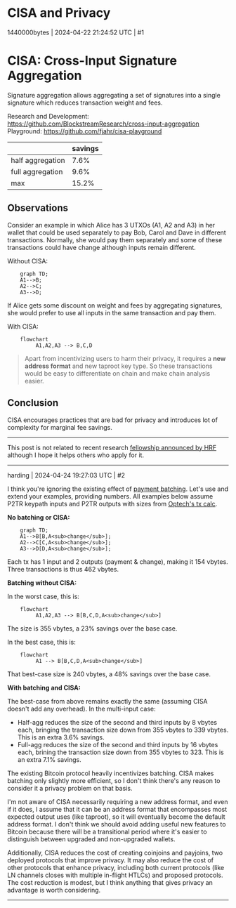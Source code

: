 # CISA and Privacy

1440000bytes | 2024-04-22 21:24:52 UTC | #1

<h1>CISA: Cross-Input Signature Aggregation</h1>

Signature aggregation allows aggregating a set of signatures into a single signature which reduces transaction weight and fees. 

Research and Development: https://github.com/BlockstreamResearch/cross-input-aggregation  
Playground: https://github.com/fjahr/cisa-playground

||savings|
|---|---|
|half aggregation|7.6%|
|full aggregation|9.6%|
|max |15.2%|


<h2>Observations</h2>

Consider an example in which Alice has 3 UTXOs (A1, A2 and A3) in her wallet that could be used separately to pay Bob, Carol and Dave in different transactions. Normally, she would pay them separately and some of these transactions could have change although inputs remain different.

Without CISA:
```mermaid height=146,auto
    graph TD;
    A1-->B;
    A2-->C;
    A3-->D;
```
If Alice gets some discount on weight and fees by aggregating signatures, she would prefer to use all inputs in the same transaction and pay them. 

With CISA:
```mermaid height=146,auto
    flowchart
         A1,A2,A3 --> B,C,D
```

> Apart from incentivizing users to harm their privacy, it requires a **new address format** and new taproot key type. So these transactions would be easy to differentiate on chain and make chain analysis easier.

<h2>Conclusion</h2>

CISA encourages practices that are bad for privacy and introduces lot of complexity for marginal fee savings.

---
This post is not related to recent research [fellowship announced by HRF](https://hrf.org/hrf-announces-cisa-research-fellowship/) although I hope it helps others who apply for it.

-------------------------

harding | 2024-04-24 19:27:03 UTC | #2

I think you're ignoring the existing effect of [payment batching](https://bitcoinops.org/en/topics/payment-batching/).  Let's use and extend your examples, providing numbers.  All examples below assume P2TR keypath inputs and P2TR outputs with  sizes from [Optech's tx calc](https://bitcoinops.org/en/tools/calc-size/).

**No batching or CISA:**

```mermaid height=147,auto
    graph TD;
    A1-->B[B,A<sub>change</sub>];
    A2-->C[C,A<sub>change</sub>];
    A3-->D[D,A<sub>change</sub>];
```

Each tx has 1 input and 2 outputs (payment & change), making it 154 vbytes.  Three transactions is thus 462 vbytes.

**Batching without CISA:**

In the worst case, this is:

```mermaid height=147,auto
    flowchart
         A1,A2,A3 --> B[B,C,D,A<sub>change</sub>]
```

The size is 355 vbytes, a 23% savings over the base case.

In the best case, this is:

```mermaid height=147,auto
    flowchart
         A1 --> B[B,C,D,A<sub>change</sub>]
```

That best-case size is 240 vbytes, a 48% savings over the base case.

**With batching and CISA:**

The best-case from above remains exactly the same (assuming CISA doesn't add any overhead).  In the multi-input case:

- Half-agg reduces the size of the second and third inputs by 8 vbytes each, bringing the transaction size down from 355 vbytes to 339 vbytes.  This is an extra 3.6% savings.
- Full-agg reduces the size of the second and third inputs by 16 vbytes each, brining the transaction size down from 355 vbytes to 323.  This is an extra 7.1% savings.

The existing Bitcoin protocol heavily incentivizes batching.  CISA makes batching only slightly more efficient, so I don't think there's any reason to consider it a privacy problem on that basis.

I'm not aware of CISA necessarily requiring a new address format, and even if it does, I assume that it can be an address format that encompasses most expected output uses (like taproot), so it will eventually become the default address format.  I don't think we should avoid adding useful new features to Bitcoin because there will be a transitional period where it's easier to distinguish between upgraded and non-upgraded wallets.

Additionally, CISA reduces the cost of creating coinjoins and payjoins, two deployed protocols that improve privacy.  It may also reduce the cost of other protocols that enhance privacy, including both current protocols (like LN channels closes with multiple in-flight HTLCs) and proposed protocols.  The cost reduction is modest, but I think anything that gives privacy an advantage is worth considering.

-------------------------

